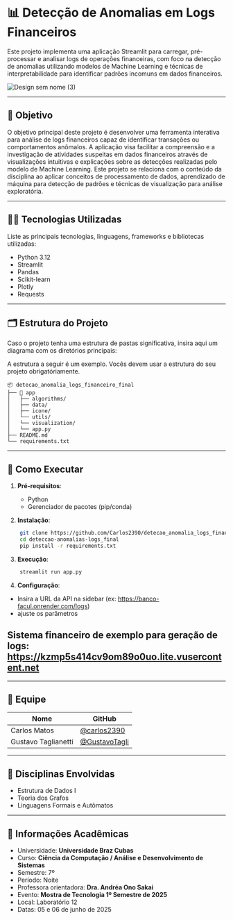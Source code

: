 # 📊 Detecção de Anomalias em Logs Financeiros

Este projeto implementa uma aplicação Streamlit para carregar, pré-processar e analisar logs de operações financeiras, com foco na detecção de anomalias utilizando modelos de Machine Learning e técnicas de interpretabilidade para identificar padrões incomuns em dados financeiros.

![Design sem nome (3)](https://github.com/user-attachments/assets/f6785eb4-f4f2-4a6d-bdd6-53a8670400af)

---

## 🎯 Objetivo

O objetivo principal deste projeto é desenvolver uma ferramenta interativa para análise de logs financeiros capaz de identificar transações ou comportamentos anômalos. A aplicação visa facilitar a compreensão e a investigação de atividades suspeitas em dados financeiros através de visualizações intuitivas e explicações sobre as detecções realizadas pelo modelo de Machine Learning. Este projeto se relaciona com o conteúdo da disciplina ao aplicar conceitos de processamento de dados, aprendizado de máquina para detecção de padrões e técnicas de visualização para análise exploratória.

---

## 👨‍💻 Tecnologias Utilizadas

Liste as principais tecnologias, linguagens, frameworks e bibliotecas utilizadas:

 - Python 3.12
 - Streamlit
 - Pandas
 - Scikit-learn
 - Plotly
 - Requests

---

## 🗂️ Estrutura do Projeto

Caso o projeto tenha uma estrutura de pastas significativa, insira aqui um diagrama com os diretórios principais:

A estrutura a seguir é um exemplo. Vocês devem usar a estrutura do seu projeto obrigatóriamente. 
```
📦 detecao_anomalia_logs_financeiro_final
├── 📁 app
│   ├── algorithms/
│   ├── data/
│   ├── icone/
│   └── utils/
│   └── visualization/
│   └── app.py
├── README.md
└── requirements.txt
```

---
## 🚀 Como Executar

1. **Pré-requisitos**:
   - Python
   - Gerenciador de pacotes (pip/conda)

2. **Instalação**:
```bash
    git clone https://github.com/Carlos2390/detecao_anomalia_logs_financeiro_final.git
    cd deteccao-anomalias-logs_final
    pip install -r requirements.txt
```
3. **Execução**:
```bash
    streamlit run app.py
```
4. **Configuração**:
 - Insira a URL da API na sidebar (ex: https://banco-facul.onrender.com/logs)
 - ajuste os parâmetros


## Sistema financeiro de exemplo para geração de logs:  https://kzmp5s414cv9om89o0uo.lite.vusercontent.net
---

## 👥 Equipe

| Nome | GitHub |
|------|--------|
| Carlos Matos | [@carlos2390](https://github.com/carlos2390) |
| Gustavo Taglianetti | [@GustavoTagli](https://github.com/GustavoTagli) |

---

## 🧠 Disciplinas Envolvidas

- Estrutura de Dados I
- Teoria dos Grafos
- Linguagens Formais e Autômatos

---

## 🏫 Informações Acadêmicas

- Universidade: **Universidade Braz Cubas**
- Curso: **Ciência da Computação / Análise e Desenvolvimento de Sistemas**
- Semestre: 7º
- Período: Noite
- Professora orientadora: **Dra. Andréa Ono Sakai**
- Evento: **Mostra de Tecnologia 1º Semestre de 2025**
- Local: Laboratório 12
- Datas: 05 e 06 de junho de 2025
